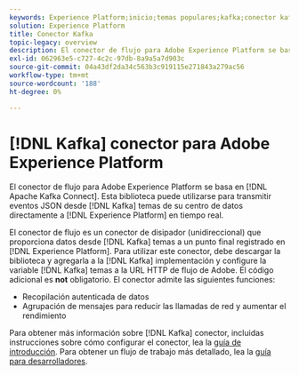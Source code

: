 ```yaml
---
keywords: Experience Platform;inicio;temas populares;kafka;conector kafka;Kafka;
solution: Experience Platform
title: Conector Kafka
topic-legacy: overview
description: El conector de flujo para Adobe Experience Platform se basa en Apache Kafka Connect. Esta biblioteca se puede utilizar para transmitir eventos JSON de temas de Kafka en su centro de datos directamente al Experience Platform en tiempo real.
exl-id: 062963e5-c727-4c2c-97db-8a9a5a7d903c
source-git-commit: 04a43df2da34c563b3c919115e271843a279ac56
workflow-type: tm+mt
source-wordcount: '188'
ht-degree: 0%

---
```


# [!DNL Kafka] conector para Adobe Experience Platform

El conector de flujo para Adobe Experience Platform se basa en [!DNL Apache Kafka Connect]. Esta biblioteca puede utilizarse para transmitir eventos JSON desde [!DNL Kafka] temas de su centro de datos directamente a [!DNL Experience Platform] en tiempo real.

El conector de flujo es un conector de disipador (unidireccional) que proporciona datos desde [!DNL Kafka] temas a un punto final registrado en [!DNL Experience Platform]. Para utilizar este conector, debe descargar la biblioteca y agregarla a la [!DNL Kafka] implementación y configure la variable [!DNL Kafka] temas a la URL HTTP de flujo de Adobe. El código adicional es **not** obligatorio. El conector admite las siguientes funciones:

- Recopilación autenticada de datos
- Agrupación de mensajes para reducir las llamadas de red y aumentar el rendimiento

Para obtener más información sobre [!DNL Kafka] conector, incluidas instrucciones sobre cómo configurar el conector, lea la [guía de introducción](https://github.com/adobe/experience-platform-streaming-connect). Para obtener un flujo de trabajo más detallado, lea la [guía para desarrolladores](https://www.adobe.com/go/kafka-connector-developer-guide).

